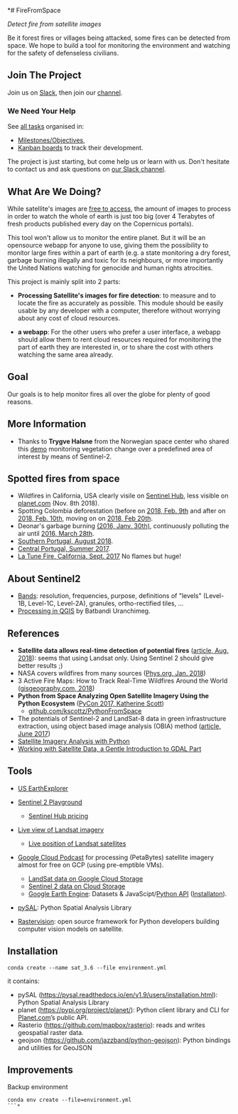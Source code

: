 *# FireFromSpace

_Detect fire from satellite images_ 

Be it forest fires or villages being attacked, some fires can be detected from space. We hope to build a tool for monitoring the environment and watching for the safety of defenseless civilians.

## Join The Project

Join us on [Slack](http://dataforgood.no/contact-us/), then join our [channel](https://dataforgood-norway.slack.com/messages/CFJFRAKT2/).


### We Need Your Help

See [all tasks](https://github.com/DataForGood-Norway/FireFromSpace/issues?q=is%3Aopen) organised in:

* [Milestones/Objectives](https://github.com/DataForGood-Norway/FireFromSpace/milestones),
* [Kanban boards](https://github.com/DataForGood-Norway/FireFromSpace/projects) to track their development.

The project is just starting, but come help us or learn with us. Don't hesitate to contact us and ask questions on [our Slack channel](https://dataforgood-norway.slack.com/messages/CFJFRAKT2/).


## What Are We Doing?

While satellite's images are [free to access](https://apps.sentinel-hub.com/sentinel-playground), the amount of images to process in order to watch the whole of earth is just too big (over 4 Terabytes of fresh products published every day on the Copernicus portals).

This tool won't allow us to monitor the entire planet. But it will be an opensource webapp for anyone to use, giving them the possibility to monitor large fires within a part of earth (e.g. a state monitoring a dry forest, garbage burning illegally and toxic for its neighbours, or more importantly the United Nations watching for genocide and human rights atrocities.

This project is mainly split into 2 parts:

- **Processing Satellite's images for fire detection**: to measure and to locate the fire as accurately as possible. This module should be easily usable by any developer with a computer, therefore without worrying about any cost of cloud resources.

- **a webapp**: For the other users who prefer a user interface, a webapp should allow them to rent cloud resources required for monitoring the part of earth they are interested in, or to share the cost with others watching the same area already.


## Goal

Our goals is to help monitor fires all over the globe for plenty of good reasons.


## More Information

+ Thanks to **Trygve Halsne** from the Norwegian space center who shared this [demo](https://gist.github.com/hevgyrt/f141c985cc9d19aaaa0a4832ed80581a) monitoring vegetation change over a predefined area of interest by means of Sentinel-2.


## Spotted fires from space

- Wildfires in California, USA clearly visile on [Sentinel Hub](https://apps.sentinel-hub.com/sentinel-playground/?source=S2&lat=36.22004146127195&lng=-118.61878395080566&zoom=13&preset=3_FALSE_COLOR__URBAN_&layers=B01,B02,B03&maxcc=30&gain=1.0&gamma=1.0&time=2018-05-01%7C2018-11-08&atmFilter=&showDates=true), less visible on [planet.com](https://www.planet.com/explorer/#/types/Sentinel2L1C/mosaic/global_monthly_2017_11_mosaic/center/-118.687,36.204/zoom/12/dates/2018-12-08T11:00:00.000Z..2018-12-19T23:59:59.999Z/geometry/POLYGON((-118.5289+36.22,-118.5306+36.2341,-118.5357+36.2477,-118.544+36.2602,-118.5552+36.2712,-118.5688+36.2802,-118.5844+36.2869,-118.6012+36.291,-118.6187+36.2924,-118.6363+36.291,-118.6531+36.2869,-118.6686+36.2802,-118.6823+36.2712,-118.6934+36.2602,-118.7017+36.2477,-118.7068+36.2341,-118.7086+36.22,-118.7068+36.2059,-118.7017+36.1923,-118.6934+36.1797,-118.6823+36.1687,-118.6686+36.1597,-118.6531+36.153,-118.6363+36.1489,-118.6187+36.1475,-118.6012+36.1489,-118.5844+36.153,-118.5688+36.1597,-118.5552+36.1687,-118.544+36.1797,-118.5357+36.1923,-118.5306+36.2059,-118.5289+36.22))/items/Sentinel2L1C%3AS2A_MSIL1C_20181218T184801_N0207_R070_T11SLA_20181218T202646/centerMarker/true/interval/1%20day) (Nov. 8th 2018).
- Spotting Colombia deforestation (before on [2018, Feb. 9th](https://apps.sentinel-hub.com/sentinel-playground/?source=S2&lat=2.161990957069677&lng=-72.38258600234985&zoom=15&preset=3_FALSE_COLOR__URBAN_&layers=B01,B02,B03&maxcc=20&gain=1.0&gamma=1.0&time=2017-08-01%7C2018-02-09&atmFilter=&showDates=true) and after on [2018, Feb. 10th](https://apps.sentinel-hub.com/sentinel-playground/?source=S2&lat=2.161990957069677&lng=-72.38258600234985&zoom=15&preset=3_FALSE_COLOR__URBAN_&layers=B01,B02,B03&maxcc=20&gain=1.0&gamma=1.0&time=2017-08-01%7C2018-02-10&atmFilter=&showDates=true), moving on on [2018, Feb 20th](https://apps.sentinel-hub.com/sentinel-playground/?source=S2&lat=2.161990957069677&lng=-72.38258600234985&zoom=15&preset=3_FALSE_COLOR__URBAN_&layers=B01,B02,B03&maxcc=20&gain=1.0&gamma=1.0&time=2017-08-01%7C2018-02-20&atmFilter=&showDates=true).
- Deonar's garbage burning [(2016, Janv. 30th)](https://apps.sentinel-hub.com/sentinel-playground/?source=S2&lat=19.06994618081784&lng=72.92392015457153&zoom=15&preset=3_FALSE_COLOR__URBAN_&layers=B01,B02,B03&maxcc=20&gain=1.0&gamma=1.0&time=2015-07-01%7C2016-01-30&atmFilter=&showDates=true),  continuously polluting the air until [2016, March 28th](https://apps.sentinel-hub.com/sentinel-playground/?source=S2&lat=19.06994618081784&lng=72.92392015457153&zoom=15&preset=3_FALSE_COLOR__URBAN_&layers=B01,B02,B03&maxcc=20&gain=1.0&gamma=1.0&time=2015-09-01%7C2016-03-28&atmFilter=&showDates=true).
- [Southern Portugal, August 2018](https://apps.sentinel-hub.com/sentinel-playground/?source=S2&lat=37.274530905549355&lng=-8.45998764038086&zoom=13&preset=3_FALSE_COLOR__URBAN_&layers=B01,B02,B03&maxcc=39&gain=1.0&gamma=1.0&time=2018-02-01%7C2018-08-08&atmFilter=&showDates=false).
- [Central Portugal, Summer 2017](https://apps.sentinel-hub.com/sentinel-playground/?source=S2&lat=39.98843197151454&lng=-8.052978515625&zoom=11&preset=2_COLOR_INFRARED__VEGETATION_&layers=B01,B02,B03&maxcc=100&gain=1.0&gamma=1.0&time=2017-01-01%7C2017-07-07&atmFilter=&showDates=false).
- [La Tune Fire, California, Sept. 2017](https://www.planet.com/gallery/la-tuna-fire-20170905/) No flames but huge!

## About Sentinel2

* [Bands](https://www.gdal.org/frmt_sentinel2.html): resolution, frequencies, purpose, definitions of "levels" (Level-1B, Level-1C, Level-2A), granules, ortho-rectified tiles, ...
* [Processing in QGIS](https://www.youtube.com/watch?v=9VXv3hYYX3c) by Batbandi Uranchimeg.


## References

* **Satellite data allows real-time detection of potential fires** ([article, Aug. 2018](https://earth.esa.int/web/guest/content/-/article/satellite-data-allows-real-time-detection-of-potential-fires)): seems that using Landsat only. Using Sentinel 2 should give better results ;)
* NASA covers wildfires from many sources ([Phys.org, Jan. 2018](https://phys.org/news/2018-01-nasa-wildfires-sources.html))
* 3 Active Fire Maps: How to Track Real-Time Wildfires Around the World ([gisgeography.com, 2018](https://gisgeography.com/active-fire-maps-real-time-wildfires/))
* **Python from Space Analyzing Open Satellite Imagery Using the Python Ecosystem** ([PyCon 2017, Katherine Scott](https://www.youtube.com/watch?v=rUUgLsspTZA))
    * [github.com/kscottz/PythonFromSpace](https://github.com/kscottz/PythonFromSpace)
* The potentials of Sentinel-2 and LandSat-8 data in green infrastructure extraction, using object based image analysis (OBIA) method ([article, June 2017](https://www.tandfonline.com/doi/full/10.1080/22797254.2017.1419441))
* [Satellite Imagery Analysis with Python](https://medium.com/analytics-vidhya/satellite-imagery-analysis-with-python-3f8ccf8a7c32)
* [Working with Satellite Data, a Gentle Introduction to GDAL Part](https://medium.com/planet-stories/a-gentle-introduction-to-gdal-part-4-working-with-satellite-data-d3835b5e2971)


## Tools

* [US EarthExplorer](https://earthexplorer.usgs.gov/)
* [Sentinel 2 Playground](https://www.sentinel-hub.com/explore/sentinel-playground)
    * [Sentinel Hub pricing](https://www.sentinel-hub.com/pricing-plans)
* [Live view of Landsat imagery](http://live.farearth.com/)
    * [Live position of Landsat satellites](http://live.farearth.com/observer/)
* [Google Cloud Podcast](https://www.gcppodcast.com/post/episode-41-descartes-labs-with-tim-kelton/) for processing (PetaBytes) satellite imagery almost for free on GCP (using pre-emptible VMs).

    * [LandSat data on Google Cloud Storage](https://cloud.google.com/storage/docs/public-datasets/landsat)
    * [Sentinel 2 data on Cloud Storage](https://cloud.google.com/storage/docs/public-datasets/sentinel-2)
    * [Google Earth Engine](https://developers.google.com/earth-engine/datasets/): Datasets & JavaScipt/[Python API](https://github.com/google/earthengine-api/tree/master/python/examples/ipynb) ([Installaton](https://developers.google.com/earth-engine/python_install)).
* [pySAL](https://pysal.readthedocs.io/en/latest/): Python Spatial Analysis Library
* [Rastervision](https://docs.rastervision.io/en/0.8/): open source framework for Python developers building computer vision models on satellite.


## Installation

```shell
conda create --name sat_3.6 --file environment.yml
```

it contains:

* pySAL (https://pysal.readthedocs.io/en/v1.9/users/installation.html): Python Spatial Analysis Library
* planet (https://pypi.org/project/planet/): Python client library and CLI for [Planet.com](Planet.com)’s public API.
* Rasterio (https://github.com/mapbox/rasterio): reads and writes geospatial raster data.
* geojson (https://github.com/jazzband/python-geojson): Python bindings and utilities for GeoJSON

## Improvements

Backup environment

```shell
conda env create --file=environment.yml
```*